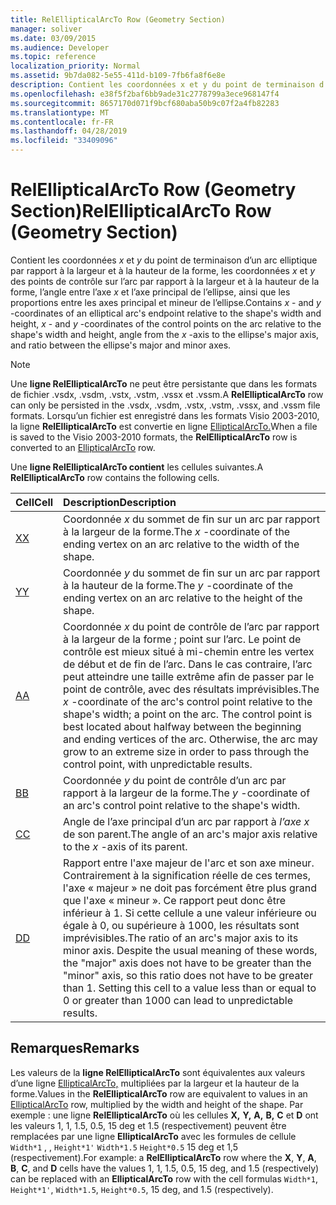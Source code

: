 ```yaml
---
title: RelEllipticalArcTo Row (Geometry Section)
manager: soliver
ms.date: 03/09/2015
ms.audience: Developer
ms.topic: reference
localization_priority: Normal
ms.assetid: 9b7da082-5e55-411d-b109-7fb6fa8f6e8e
description: Contient les coordonnées x et y du point de terminaison d’un arc elliptique par rapport à la largeur et à la hauteur de la forme, les coordonnées x et y des points de contrôle sur l’arc par rapport à la largeur et à la hauteur de la forme, l’angle entre l’axe x et l’axe principal de l’ellipse, ainsi que le rapport entre les axes principal et mineur de l’ellipse.
ms.openlocfilehash: e38f5f2baf6bb9ade31c2778799a3ece968147f4
ms.sourcegitcommit: 8657170d071f9bcf680aba50b9c07f2a4fb82283
ms.translationtype: MT
ms.contentlocale: fr-FR
ms.lasthandoff: 04/28/2019
ms.locfileid: "33409096"
---
```

# <a name="relellipticalarcto-row-geometry-section"></a><span data-ttu-id="44a30-103">RelEllipticalArcTo Row (Geometry Section)</span><span class="sxs-lookup"><span data-stu-id="44a30-103">RelEllipticalArcTo Row (Geometry Section)</span></span>

<span data-ttu-id="44a30-104">Contient les coordonnées  *x*  et  *y*  du point de terminaison d’un arc elliptique par rapport à la largeur et à la hauteur de la forme, les coordonnées  *x*  et  *y*  des points de contrôle sur l’arc par rapport à la largeur et à la hauteur de la forme, l’angle entre l’axe  *x*  et l’axe principal de l’ellipse, ainsi que les proportions entre les axes principal et mineur de l’ellipse.</span><span class="sxs-lookup"><span data-stu-id="44a30-104">Contains  *x*  - and  *y*  -coordinates of an elliptical arc's endpoint relative to the shape's width and height,  *x*  - and  *y*  -coordinates of the control points on the arc relative to the shape's width and height, angle from the  *x*  -axis to the ellipse's major axis, and ratio between the ellipse's major and minor axes.</span></span> 
  
> [!NOTE]
> <span data-ttu-id="44a30-105">Une **ligne RelEllipticalArcTo** ne peut être persistante que dans les formats de fichier .vsdx, .vsdm, .vstx, .vstm, .vssx et .vssm.</span><span class="sxs-lookup"><span data-stu-id="44a30-105">A **RelEllipticalArcTo** row can only be persisted in the .vsdx, .vsdm, .vstx, .vstm, .vssx, and .vssm file formats.</span></span> <span data-ttu-id="44a30-106">Lorsqu’un fichier est enregistré dans les formats Visio 2003-2010, la ligne **RelEllipticalArcTo** est convertie en ligne [EllipticalArcTo.](ellipticalarcto-row-geometry-section.md)</span><span class="sxs-lookup"><span data-stu-id="44a30-106">When a file is saved to the Visio 2003-2010 formats, the **RelEllipticalArcTo** row is converted to an [EllipticalArcTo](ellipticalarcto-row-geometry-section.md) row.</span></span> 
  
<span data-ttu-id="44a30-107">Une **ligne RelEllipticalArcTo contient** les cellules suivantes.</span><span class="sxs-lookup"><span data-stu-id="44a30-107">A **RelEllipticalArcTo** row contains the following cells.</span></span> 
  
|<span data-ttu-id="44a30-108">**Cell**</span><span class="sxs-lookup"><span data-stu-id="44a30-108">**Cell**</span></span>|<span data-ttu-id="44a30-109">**Description**</span><span class="sxs-lookup"><span data-stu-id="44a30-109">**Description**</span></span>|
|:-----|:-----|
|[<span data-ttu-id="44a30-110">X</span><span class="sxs-lookup"><span data-stu-id="44a30-110">X</span></span>](x-cell-geometry-section.md) <br/> |<span data-ttu-id="44a30-111">Coordonnée  *x*  du sommet de fin sur un arc par rapport à la largeur de la forme.</span><span class="sxs-lookup"><span data-stu-id="44a30-111">The  *x*  -coordinate of the ending vertex on an arc relative to the width of the shape.</span></span>  <br/> |
|[<span data-ttu-id="44a30-112">Y</span><span class="sxs-lookup"><span data-stu-id="44a30-112">Y</span></span>](y-cell-geometry-section.md) <br/> |<span data-ttu-id="44a30-113">Coordonnée  *y*  du sommet de fin sur un arc par rapport à la hauteur de la forme.</span><span class="sxs-lookup"><span data-stu-id="44a30-113">The  *y*  -coordinate of the ending vertex on an arc relative to the height of the shape.</span></span>  <br/> |
|[<span data-ttu-id="44a30-114">A</span><span class="sxs-lookup"><span data-stu-id="44a30-114">A</span></span>](a-cell-geometry-section.md) <br/> |<span data-ttu-id="44a30-115">Coordonnée  *x*  du point de contrôle de l’arc par rapport à la largeur de la forme ; point sur l’arc. Le point de contrôle est mieux situé à mi-chemin entre les vertex de début et de fin de l’arc. Dans le cas contraire, l’arc peut atteindre une taille extrême afin de passer par le point de contrôle, avec des résultats imprévisibles.</span><span class="sxs-lookup"><span data-stu-id="44a30-115">The  *x*  -coordinate of the arc's control point relative to the shape's width; a point on the arc. The control point is best located about halfway between the beginning and ending vertices of the arc. Otherwise, the arc may grow to an extreme size in order to pass through the control point, with unpredictable results.</span></span>  <br/> |
|[<span data-ttu-id="44a30-116">B</span><span class="sxs-lookup"><span data-stu-id="44a30-116">B</span></span>](b-cell-geometry-section.md) <br/> |<span data-ttu-id="44a30-117">Coordonnée  *y*  du point de contrôle d’un arc par rapport à la largeur de la forme.</span><span class="sxs-lookup"><span data-stu-id="44a30-117">The  *y*  -coordinate of an arc's control point relative to the shape's width.</span></span>  <br/> |
|[<span data-ttu-id="44a30-118">C</span><span class="sxs-lookup"><span data-stu-id="44a30-118">C</span></span>](c-cell-geometry-section.md) <br/> |<span data-ttu-id="44a30-119">Angle de l’axe principal d’un arc par rapport à  *l’axe x*  de son parent.</span><span class="sxs-lookup"><span data-stu-id="44a30-119">The angle of an arc's major axis relative to the  *x*  -axis of its parent.</span></span>  <br/> |
|[<span data-ttu-id="44a30-120">D</span><span class="sxs-lookup"><span data-stu-id="44a30-120">D</span></span>](d-cell-geometry-section.md) <br/> |<span data-ttu-id="44a30-p102">Rapport entre l'axe majeur de l'arc et son axe mineur. Contrairement à la signification réelle de ces termes, l'axe « majeur » ne doit pas forcément être plus grand que l'axe « mineur ». Ce rapport peut donc être inférieur à 1. Si cette cellule a une valeur inférieure ou égale à 0, ou supérieure à 1000, les résultats sont imprévisibles.</span><span class="sxs-lookup"><span data-stu-id="44a30-p102">The ratio of an arc's major axis to its minor axis. Despite the usual meaning of these words, the "major" axis does not have to be greater than the "minor" axis, so this ratio does not have to be greater than 1. Setting this cell to a value less than or equal to 0 or greater than 1000 can lead to unpredictable results.</span></span>  <br/> |
   
## <a name="remarks"></a><span data-ttu-id="44a30-124">Remarques</span><span class="sxs-lookup"><span data-stu-id="44a30-124">Remarks</span></span>

<span data-ttu-id="44a30-125">Les valeurs de la **ligne RelEllipticalArcTo** sont équivalentes aux valeurs d’une ligne [EllipticalArcTo,](ellipticalarcto-row-geometry-section.md) multipliées par la largeur et la hauteur de la forme.</span><span class="sxs-lookup"><span data-stu-id="44a30-125">Values in the **RelEllipticalArcTo** row are equivalent to values in an [EllipticalArcTo](ellipticalarcto-row-geometry-section.md) row, multiplied by the width and height of the shape.</span></span> <span data-ttu-id="44a30-126">Par exemple : une ligne **RelEllipticalArcTo** où les cellules **X,** **Y,** **A,** **B,** **C** et **D** ont les valeurs 1, 1, 1.5, 0.5, 15 deg et 1.5 (respectivement) peuvent être remplacées par une ligne **EllipticalArcTo** avec les formules de cellule  `Width*1` , ,  `Height*1'`  `Width*1.5`  `Height*0.5` 15 deg et 1,5 (respectivement).</span><span class="sxs-lookup"><span data-stu-id="44a30-126">For example: a **RelEllipticalArcTo** row where the **X**, **Y**, **A**, **B**, **C**, and **D** cells have the values 1, 1, 1.5, 0.5, 15 deg, and 1.5 (respectively) can be replaced with an **EllipticalArcTo** row with the cell formulas  `Width*1`,  `Height*1'`,  `Width*1.5`,  `Height*0.5`, 15 deg, and 1.5 (respectively).</span></span>
  


